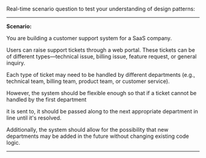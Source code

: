 Real-time scenario question to test your understanding of design patterns:

---

**Scenario:**

You are building a customer support system for a SaaS company. 

Users can raise support tickets through a web portal. 
These tickets can be of different types—technical issue, billing issue, feature request, or general inquiry.

Each type of ticket may need to be handled by different departments
(e.g., technical team, billing team, product team, or customer service).

However, the system should be flexible enough so that if a ticket cannot be handled by the first department 

it is sent to, it should be passed along to the next appropriate department in line until it's resolved.

Additionally, the system should allow for the possibility that new departments may be added in the future without changing existing code logic.

---
